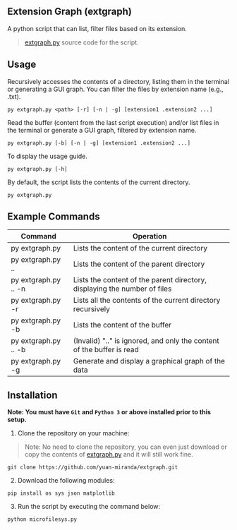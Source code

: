## Extension Graph (extgraph)
A python script that can list, filter files based on its extension.
> [extgraph.py](https://github.com/yuan-miranda/extgraph/blob/main/extgraph.py) source code for the script.

## Usage
Recursively accesses the contents of a directory, listing them in the terminal or generating a GUI graph. You can filter the files by extension name (e.g., .txt).
```
py extgraph.py <path> [-r] [-n | -g] [extension1 .extension2 ...]
```
Read the buffer (content from the last script execution) and/or list files in the terminal or generate a GUI graph, filtered by extension name.
```
py extgraph.py [-b] [-n | -g] [extension1 .extension2 ...]
```
To display the usage guide.
```
py extgraph.py [-h]
```
By default, the script lists the contents of the current directory.
```
py extgraph.py
```

## Example Commands
| Command                   | Operation                                                                 |
|---------------------------|---------------------------------------------------------------------------|
| py extgraph.py            | Lists the content of the current directory                                |
| py extgraph.py ..         | Lists the content of the parent directory                                 |
| py extgraph.py .. -n      | Lists the content of the parent directory, displaying the number of files |
| py extgraph.py -r         | Lists all the contents of the current directory recursively               |
| py extgraph.py -b         | Lists the content of the buffer                                           |
| py extgraph.py .. -b      | (Invalid) ".." is ignored, and only the content of the buffer is read     |
| py extgraph.py -g         | Generate and display a graphical graph of the data                        |

## Installation
**Note: You must have `Git` and `Python 3` or above installed prior to this setup.**
1. Clone the repository on your machine:
> Note: No need to clone the repository, you can even just download or copy the contents of [extgraph.py](https://github.com/yuan-miranda/extgraph/blob/main/extgraph.py) and it will still work fine.<br>
```
git clone https://github.com/yuan-miranda/extgraph.git
```
2. Download the following modules:
```
pip install os sys json matplotlib
```
3. Run the script by executing the command below:
```
python microfilesys.py
```
